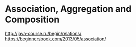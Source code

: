 # Association, Aggregation and Composition


http://java-course.ru/begin/relations/
https://beginnersbook.com/2013/05/association/